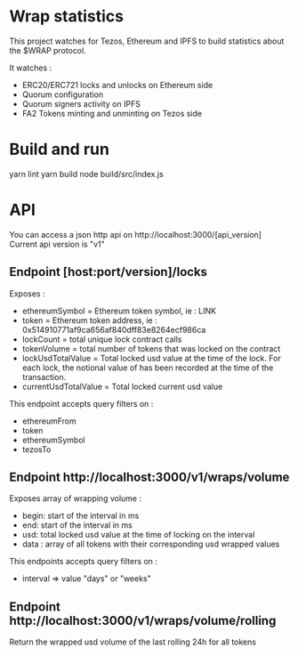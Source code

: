 # Wrap statistics

This project watches for Tezos, Ethereum and IPFS to build statistics about the $WRAP protocol.

It watches :
- ERC20/ERC721 locks and unlocks on Ethereum side
- Quorum configuration
- Quorum signers activity on IPFS
- FA2 Tokens minting and unminting on Tezos side

# Build and run

yarn lint
yarn build
node build/src/index.js

# API

You can access a json http api on http://localhost:3000/[api_version]
Current api version is "v1"

## Endpoint [host:port/version]/locks

Exposes :
- ethereumSymbol = Ethereum token symbol, ie : LINK
- token = Ethereum token address, ie : 0x514910771af9ca656af840dff83e8264ecf986ca
- lockCount = total unique lock contract calls
- tokenVolume = total number of tokens that was locked on the contract
- lockUsdTotalValue = Total locked usd value at the time of the lock. For each lock, the notional value of has been recorded at the time of the transaction. 
- currentUsdTotalValue = Total locked current usd value

This endpoint accepts query filters on :
- ethereumFrom
- token
- ethereumSymbol
- tezosTo

## Endpoint http://localhost:3000/v1/wraps/volume

Exposes array of wrapping volume :
- begin: start of the interval in ms
- end: start of the interval in ms
- usd: total locked usd value at the time of locking on the interval
- data : array of all tokens with their corresponding usd wrapped values

This endpoints accepts query filters on :
- interval => value "days" or "weeks"

## Endpoint http://localhost:3000/v1/wraps/volume/rolling

Return the wrapped usd volume of the last rolling 24h for all tokens
